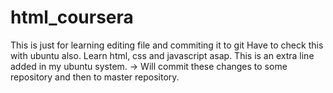 # html_coursera

This is just for learning editing file and commiting it to git
Have to check this with ubuntu also.
Learn html, css and javascript asap.
This is an extra line added in my ubuntu system. 
-> Will commit these changes to some repository and then to master repository.
